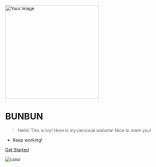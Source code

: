 <!-- _coverpage.md -->

<img src="https://cdn.jsdelivr.net/gh/2022015544/Ivy-yu@main/C:%5CUsers%5CIvy%5CDocuments%5CGitHub%5CIvy-yu%5Cimage%E5%9B%A2%E9%98%9Flogo-02.svg" alt="Your Image" width="300" />

# BUNBUN 

> Hello! This is Ivy! Here is my personal website! Nice to meet you!

- Keep working!

[Get Started](#quick-start)

<!-- 在Markdown文件中设置背景 -->

<!-- 设置背景颜色 -->
![color](#b9c5ff)
